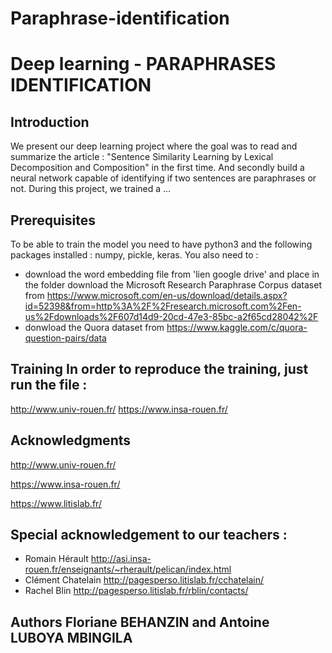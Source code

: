 # Paraphrase-identification 
# Deep learning - PARAPHRASES IDENTIFICATION 
## Introduction
We present our deep learning project where the goal was to read and summarize the article : "Sentence Similarity Learning by Lexical Decomposition and Composition" in the first time. And secondly build a neural network capable of identifying if two sentences are paraphrases or not. During this project, we trained a ... 

## Prerequisites 
To be able to train the model you need to have python3 and the following packages installed : numpy, pickle, keras. You also need to :
* download the word embedding file from 'lien google drive' and place in the folder download the Microsoft Research Paraphrase Corpus dataset from https://www.microsoft.com/en-us/download/details.aspx?id=52398&from=http%3A%2F%2Fresearch.microsoft.com%2Fen-us%2Fdownloads%2F607d14d9-20cd-47e3-85bc-a2f65cd28042%2F 
* donwload the Quora dataset from https://www.kaggle.com/c/quora-question-pairs/data 

## Training In order to reproduce the training, just run the file :
http://www.univ-rouen.fr/ https://www.insa-rouen.fr/ 

## Acknowledgments
http://www.univ-rouen.fr/

https://www.insa-rouen.fr/

https://www.litislab.fr/

## Special acknowledgement to our teachers : 
* Romain Hérault http://asi.insa-rouen.fr/enseignants/~rherault/pelican/index.html 
* Clément Chatelain http://pagesperso.litislab.fr/cchatelain/ 
* Rachel Blin http://pagesperso.litislab.fr/rblin/contacts/ 

## Authors Floriane BEHANZIN and  Antoine LUBOYA MBINGILA
